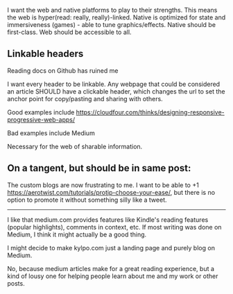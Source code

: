 I want the web and native platforms to play to their strengths. This means the web is hyper(read: really, really)-linked. Native is optimized for state and immersiveness (games) - able to tune graphics/effects. Native should be first-class. Web should be accessible to all.

## Linkable headers
Reading docs on Github has ruined me

I want every header to be linkable. Any webpage that could be considered an article SHOULD have a clickable header, which changes the url to set the anchor point for copy/pasting and sharing with others. 

Good examples include https://cloudfour.com/thinks/designing-responsive-progressive-web-apps/

Bad examples include Medium

Necessary for the web of sharable information.


## On a tangent, but should be in same post:
The custom blogs are now frustrating to me. I want to be able to +1 https://aerotwist.com/tutorials/protip-choose-your-ease/, but there is no option to promote it without something silly like a tweet.





----------------
I like that medium.com provides features like Kindle's reading features (popular highlights), comments in context, etc. If most writing was done on Medium, I think it might actually be a good thing.

I might decide to make kylpo.com just a landing page and purely blog on Medium.

No, because medium articles make for a great reading experience, but a kind of lousy one for helping people learn about me and my work or other posts.

